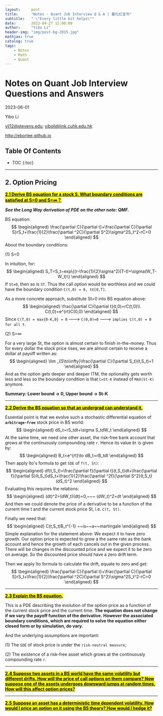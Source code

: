 ```yaml
---
layout:     post
title:      "Notes - Quant Job Interview Q & A | 量化红宝书"
subtitle:   " \"Every little bit helps\""
date:       2023-04-27 12:00:00
author:     "Yibo Li"
header-img: "img/post-bg-2015.jpg"
mathjax: true
catalog: true
tags:
    - Notes
    - Math
    - Quant
---
```


# Notes on Quant Job Interview Questions and Answers

2023-06-01

Yibo Li

yli12@stevens.edu; yiboli@link.cuhk.edu.hk

http://eborlee.github.io

## Table Of Contents

* TOC
{:toc}

---

## 2. Option Pricing

**<mark><u>2.1 Derive BS equation for a stock S. What boundary conditions are satisfied at S=0 and S=∞？</u></mark>**

***See the Long Way derivation of PDE on the other note: QMF.*** 

BS equation:
$$
\begin{aligned}
\frac{\partial C}{\partial t}+\frac{\partial C}{\partial S}rS_t+\frac{1}{2}\frac{\partial ^2C}{\partial S^2}\sigma^2S_t^2-rC=0
\end{aligned}
$$
About the boundary conditions:

(1) S=0

In intuition, for:
$$
\begin{aligned}
S_T=S_t~exp\{(r-\frac{1}{2}\sigma^2)(T-t)+\sigma(W_T-W_t)\}
\end{aligned}
$$
If `St=0`, then so is `ST`. Thus the call option would be worthless and we could have the boundary condition `C(t,0) = 0, t∈[0,T]`.

As a more concrete approach, substitute St=0 into BS equation above:
$$
\begin{aligned}
\frac{\partial C}{\partial t}(t,0)=rC(t,0)\\
C(t,0)=e^{rt}C(0,0)
\end{aligned}
$$
Since `C(T,0) = max{0-K,0} = 0` ---> `C(0,0)=0` ---> `implies C(t,0) = 0 for all t`.

(2) S=∞

For a very large St, the option is almost certain to finish in-the-money. Thus for every dollar the stock price rises, we are almost certain to receive a dollar at payoff written as:
$$
\begin{aligned}
\lim _{S\to\infty}\frac{\partial C}{\partial S_t}(t,S_t)=1
\end{aligned}
$$
And as the option gets deeper and deeper ITM, the optionality gets worth less and less so the boundary condition is that `C=St-K` instead of `MAX(St-K)` anymore.


**Summary: Lower bound -> 0, Upper bound -> St-K**


<hr>

**<mark><u>2.2 Derive the BS equation so that an undergrad can understand it.</u></mark>**

Essential point is that we evolve such a stochastic differential equation of **`arbitrage-free`** stock price in BS world:
$$
\begin{aligned}
dS_t=rS_tdt+\sigma S_tdW_t
\end{aligned}
$$
At the same time, we need  one other asset, the risk-free bank account that grows at the continuously compounding rate `r`. Hence its value `Bt` is given by:
$$
\begin{aligned}
B_t=e^{rt}\to dB_t=rB_tdt
\end{aligned}
$$
Then apply Ito's formula to get `SDE` of `f(t, St)`:
$$
\begin{aligned}
df(t,S_t)=\frac{\partial f}{\partial t}(t,S_t)dt+\frac{\partial f}{\partial S}(t,S_t)dS_t+\frac{1}{2}\frac{\partial ^2f}{\partial S^2}(t,S_t)(dS_t)^2
\end{aligned}
$$
Evaluating this requires the relations:
$$
\begin{aligned}
(dt)^2=(dW_t)(dt)=0,~~~ (dW_t)^2=dt
\end{aligned}
$$
And then we could denote the price of a derivative to be a function of the current time t and the current stock price St,  i.e. `C(t, St)`.

Finally we need that:
$$
\begin{aligned}
C(t,S_t)B_t^{-1} ~~is~~a~~martingale
\end{aligned}
$$
Simple explanation for the statement above: We expect it to have zero growth. Our option price is expected to grow a the same rate as the bank account and hence the growth of each cancels out in the given process. There will be changes in the discounted price and we expect it to be zero on average. So the discounted price should have a zero drift term.

Then we apply Ito formula to calculate the drift, equate to zero and get:
$$
\begin{aligned}
\frac{\partial C}{\partial t}+\frac{\partial C}{\partial S}rS_t+\frac{1}{2}\frac{\partial ^2C}{\partial S^2}\sigma^2S_t^2-rC=0
\end{aligned}
$$

<hr>

**<mark><u>2.3 Explain the BS equation.</u></mark>**

This is a PDE describing the evolution of the  option price as a function of the current stock price and the current time. **The equation does not change if we vary the payoff function of the derivative.** **However the associated boundary conditions, which are required to solve the equation either closed form or by simulation, do vary.**

And the underlying assumptions are important: 

(1) The `SDE` of stock price is under the `risk-neutral measure`;

(2) The existence of a risk-free asset which grows at the continuously compounding rate `r`.


<hr>


**<mark><u>2.4 Suppose two assets in a BS world have the same volatility but different drifts. How will the price of call options on them compare? Now suppose one of the assets undergoes downward jumps at random times. How will this affect option prices?</u></mark>**




<hr>


**<mark><u>2.5 Suppose an asset has a deterministic time dependent volatility. How would I price an option on it  using the BS theory? How would I hedge it?</u></mark>**
